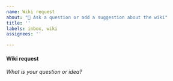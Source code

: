 ```yaml
---
name: Wiki request
about: "🤔 Ask a question or add a suggestion about the wiki"
title: ''
labels: inbox, wiki
assignees: ''

---
```


#### Wiki request
_What is your question or idea?_
